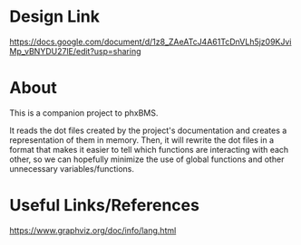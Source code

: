 # Design Link
https://docs.google.com/document/d/1z8_ZAeATcJ4A61TcDnVLh5jz09KJviMp_vBNYDU27lE/edit?usp=sharing

# About
This is a companion project to phxBMS. 

It reads the dot files created by the project's documentation and creates a representation of them in memory. 
Then, it will rewrite the dot files in a format that makes it easier to tell which functions are interacting with each other, so we can hopefully minimize the use of global functions and other unnecessary variables/functions.

# Useful Links/References
https://www.graphviz.org/doc/info/lang.html
